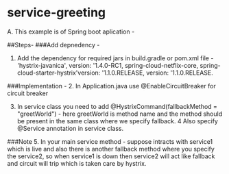 # service-greeting

A. This example is of Spring boot aplication -

##Steps-
###Add depnedency -
1. Add the dependency for required jars in build.gradle or pom.xml file -
  'hystrix-javanica', version: '1.4.0-RC1, spring-cloud-netflix-core, spring-cloud-starter-hystrix'version: '1.1.0.RELEASE, 
  version: '1.1.0.RELEASE.
  
###Implementation -
2. In Application.java use @EnableCircuitBreaker for circuit breaker

3. In service class you need to add   @HystrixCommand(fallbackMethod = "greetWorld") - here greetWorld is method name 
   and the method should be present in the same class where we specify fallback.
4  Also specify @Service annotation in service class.

###Note
5. In your main service method - suppose intracts with service1 which is live and also there is another fallback method 
  where you specify the service2, so when service1 is down then service2 will act like fallback and circuit will trip which is taken care by hystrix.
